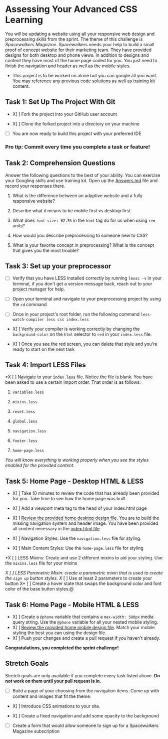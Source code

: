 # Assessing Your Advanced CSS Learning

You will be updating a website using all your responsive web design and preprocessing skills from the sprint. The theme of this challenge is _Spacewalkers Magazine_. Spacewalkers needs your help to build a small proof of concept website for their marketing team. They have provided designs for both desktop and phone views. In addition to designs and content they have most of the home page coded for you. You just need to finish the navigation and header as well as the mobile styles.

* This project is to be worked on alone but you can google all you want. You may reference any previous code solutions as well as training kit content.  

## Task 1: Set Up The Project With Git

* X[ ] Fork the project into your GitHub user account

* X[ ] Clone the forked project into a directory on your machine

* [ ] You are now ready to build this project with your preferred IDE
### Pro tip: Commit every time you complete a task or feature!

## Task 2: Comprehension Questions

Answer the following questions to the best of your ability. You can exercise your Googling skills and use training kit. Open up the [Answers.md](Answers.md) file and record your responses there.

1. What is the difference between an adaptive website and a fully responsive website?

2. Describe what it means to be mobile first vs desktop first.

3. What does `font-size: 62.5%` in the `html` tag do for us when using `rem` units?

4. How would you describe preprocessing to someone new to CSS?

5. What is your favorite concept in preprocessing? What is the concept that gives you the most trouble?

## Task 3: Set up your preprocessor

* [ ] Verify that you have LESS installed correctly by running `lessc -v` in your terminal, if you don't get a version message back, reach out to your project manager for help.

* [ ] Open your terminal and navigate to your preprocessing project by using the `cd` command

* [ ] Once in your project's root folder, run the following command `less-watch-compiler less css index.less`

* X[ ] Verify your compiler is working correctly by changing the `background-color` on the `html` selector to `red` in your `index.less` file.

* X[ ] Once you see the red screen, you can delete that style and you're ready to start on the next task

## Task 4: Import LESS Files

*X [ ] Navigate to your `index.less` file. Notice the file is blank. You have been asked to use a certain import order. That order is as follows:

1.  `variables.less`

2.  `mixins.less`

3.  `reset.less`

4.  `global.less`

5.  `navigation.less`

6.  `footer.less`

7.  `home-page.less`

_You will know everything is working properly when you see the styles enabled for the provided content._  

## Task 5: Home Page - Desktop HTML & LESS

* X[ ] Take 10 minutes to review the code that has already been provided for you. Take time to see how the home page was built.

* X[ ] Add a viewport meta tag to the head of your index.html page

* X[ ] [Review the provided home desktop design file](design-files/home-desktop.png). You are to build the missing navigation system and header image. You have been provided all content necessary in the [index.html file](index.html)

* X[ ] Navigation Styles: Use the `navigation.less` file for styling.

* X[ ] Main Content Styles: Use the `home-page.less` file for styling

*X [ ] LESS Mixins: Create and use 2 different mixins to aid your styling. Use the `mixins.less` file for your mixins

*X [ ] LESS Parametric Mixin: create a parametric mixin that is used to create the `sign up` button styles.
	X* [ ]  Use at least 2 parameters to create your button
	X* [ ] Create a hover state that swaps the background color and font color of the base button styles.@

## Task 6: Home Page - Mobile HTML & LESS

* X[ ] Create a `@phone` variable that contains a `max-width: 500px` media query string. Use the `@phone` variable for all your nested mobile styling.
* X[ ] [Review the provided home mobile design file](design-files/home-mobile.png). Match your mobile styling the best you can using the design file.
* X[ ] Push your changes and create a pull request if you haven't already.   

**Congratulations, you completed the sprint challenge!**

## Stretch Goals

Stretch goals are only available if you complete every task listed above. **Do not work on them until your pull request is in.**

* [ ] Build a page of your choosing from the navigation items. Come up with content and images that fit the theme.

* X[ ] Introduce CSS animations to your site.

* X[ ] Create a fixed navigation and add some opacity to the background

* [ ] Create a form that would allow someone to sign up for a Spacewalkers Magazine subscription
